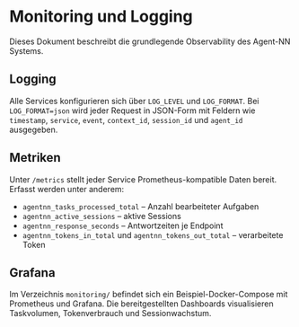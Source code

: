 # Monitoring und Logging

Dieses Dokument beschreibt die grundlegende Observability des Agent-NN Systems.

## Logging

Alle Services konfigurieren sich über `LOG_LEVEL` und `LOG_FORMAT`. Bei `LOG_FORMAT=json` wird jeder Request in JSON-Form mit Feldern wie `timestamp`, `service`, `event`, `context_id`, `session_id` und `agent_id` ausgegeben.

## Metriken

Unter `/metrics` stellt jeder Service Prometheus-kompatible Daten bereit. Erfasst werden unter anderem:

- `agentnn_tasks_processed_total` – Anzahl bearbeiteter Aufgaben
- `agentnn_active_sessions` – aktive Sessions
- `agentnn_response_seconds` – Antwortzeiten je Endpoint
- `agentnn_tokens_in_total` und `agentnn_tokens_out_total` – verarbeitete Token

## Grafana

Im Verzeichnis `monitoring/` befindet sich ein Beispiel-Docker-Compose mit Prometheus und Grafana. Die bereitgestellten Dashboards visualisieren Taskvolumen, Tokenverbrauch und Sessionwachstum.
